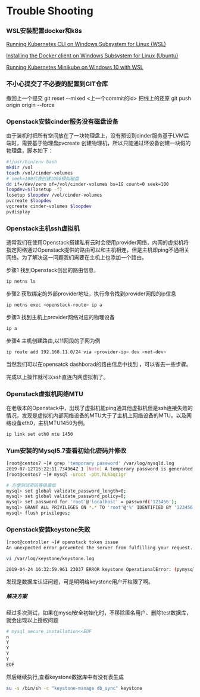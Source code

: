 # Trouble Shooting











### WSL安装配置docker和k8s

[Running Kubernetes CLI on Windows Subsystem for Linux (WSL)]( https://devkimchi.com/2018/06/05/running-kubernetes-on-wsl/)

[Installing the Docker client on Windows Subsystem for Linux (Ubuntu)](https://medium.com/@sebagomez/installing-the-docker-client-on-ubuntus-windows-subsystem-for-linux-612b392a44c4)

[Running Kubernetes Minikube on Windows 10 with WSL](https://www.jamessturtevant.com/posts/Running-Kubernetes-Minikube-on-Windows-10-with-WSL/)

### 不小心提交了不必要的配置到GIT仓库

撤回上一个提交
git reset --mixed  <上一个commit的id>
把线上的还原
git push origin origin --force

### Openstack安装cinder服务没有磁盘设备

由于装机时把所有空间放在了一块物理盘上，没有预设到cinder服务基于LVM后端时，需要基于物理盘pvcreate 创建物理机，所以只能通过环设备创建一块假的物理盘，脚本如下：

```bash
#!/usr/bin/env bash
mkdir /vol
touch /vol/cinder-volumes
# seek=100代表创建100G模拟磁盘
dd if=/dev/zero of=/vol/cinder-volumes bs=1G count=0 seek=100
loopdev=$(losetup -f)
losetup $loopdev /vol/cinder-volumes
pvcreate $loopdev
vgcreate cinder-volumes $loopdev
pvdisplay
```



### Openstack主机ssh虚拟机

通常我们在使用Openstack搭建私有云时会使用provider网络，内网的虚拟机将指定网络通过Openstack提供的路由可以和主机相连，但是主机却ping不通相关网络。为了解决这一问题我们需要在主机上也添加一个路由。

步骤1 找到Openstack创出的路由信息，<openstack-route>

```bash
ip netns ls
```

步骤2 获取绑定的外部provider地址，执行命令找到provider网段的ip信息 <provider-ip>

```bash
ip netns exec <openstack-route> ip a
```

步骤3 找到主机上provider网络对应的物理设备 <net-dev>

```bash
ip a
```

步骤4 主机创建路由,以11网段的子网为例

```bash
ip route add 192.168.11.0/24 via <provider-ip> dev <net-dev>
```

当然我们可以在opensatck dashborad的路由信息中找到 <provider-ip>，可以省去一些步骤。

完成以上操作就可以ssh直连内网虚拟机了。

### Openstack虚拟机网络MTU

在老版本的Openstack中，出现了虚拟机能ping通其他虚拟机但是ssh连接失败的情况，发现是虚拟机内部网络设备的MTU大于了主机上网络设备的MTU。以及网络设备eth0，主机MTU1450为例。

```bash
ip link set eth0 mtu 1450
```

### Yum安装的Mysql5.7查看初始化密码并修改

```bash
[root@centos7 ~]# grep 'temporary password' /var/log/mysqld.log
2019-07-12T15:22:11.734964Z 1 [Note] A temporary password is generated for root@localhost: Dt,hL6aqc1gr
[root@centos7 ~]# mysql -uroot -pDt,hL6aqc1gr

# 方便测试密码等级最低
mysql> set global validate_password_length=0;
mysql> set global validate_password_policy=0;
mysql> set password for 'root'@'localhost' = password('123456');
mysql> GRANT ALL PRIVILEGES ON *.* TO 'root'@'%' IDENTIFIED BY '123456' WITH GRANT OPTION;
mysql> flush privileges;
```

### Openstack安装keystone失败

```bash
[root@controller ~]# openstack token issue
An unexpected error prevented the server from fulfilling your request. (HTTP 500) (Request-ID: req-9b2cf24c-b63b-4f66-a069-abba4e3cb766)
```

```bash
vi /var/log/keystone/keystone.log 

2019-04-24 16:32:59.961 23037 ERROR keystone OperationalError: (pymysql.err.OperationalError) (1045, u"Access denied for user 'keystone'@'controller' (using password: YES)") (Background on this error at: http://sqlalche.me/e/e3q8)
```

发现是数据库认证问题，可是明明给keystone用户开权限了啊。

##### 解决方案

经过多次测试，如果在mysql安全初始化时，不移除匿名用户、删除test数据库，就会出现以上授权问题

```bash
# mysql_secure_installation<<EOF
n
Y
Y
Y
Y
EOF
```

然后继续执行,查看keystone数据库中有没有表生成

```bash
su -s /bin/sh -c "keystone-manage db_sync" keystone
```



